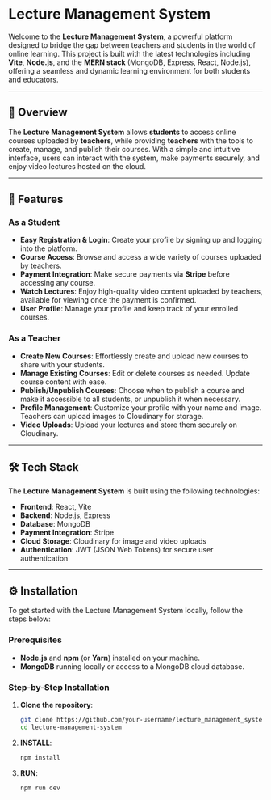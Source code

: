 # Lecture Management System

Welcome to the **Lecture Management System**, a powerful platform designed to bridge the gap between teachers and students in the world of online learning. This project is built with the latest technologies including **Vite**, **Node.js**, and the **MERN stack** (MongoDB, Express, React, Node.js), offering a seamless and dynamic learning environment for both students and educators.

---

## 📜 Overview

The **Lecture Management System** allows **students** to access online courses uploaded by **teachers**, while providing **teachers** with the tools to create, manage, and publish their courses. With a simple and intuitive interface, users can interact with the system, make payments securely, and enjoy video lectures hosted on the cloud.

---

## 🚀 Features

### As a **Student**

- **Easy Registration & Login**: Create your profile by signing up and logging into the platform.
- **Course Access**: Browse and access a wide variety of courses uploaded by teachers.
- **Payment Integration**: Make secure payments via **Stripe** before accessing any course.
- **Watch Lectures**: Enjoy high-quality video content uploaded by teachers, available for viewing once the payment is confirmed.
- **User Profile**: Manage your profile and keep track of your enrolled courses.

### As a **Teacher**

- **Create New Courses**: Effortlessly create and upload new courses to share with your students.
- **Manage Existing Courses**: Edit or delete courses as needed. Update course content with ease.
- **Publish/Unpublish Courses**: Choose when to publish a course and make it accessible to all students, or unpublish it when necessary.
- **Profile Management**: Customize your profile with your name and image. Teachers can upload images to Cloudinary for storage.
- **Video Uploads**: Upload your lectures and store them securely on Cloudinary.

---

## 🛠️ Tech Stack

The **Lecture Management System** is built using the following technologies:

- **Frontend**: React, Vite
- **Backend**: Node.js, Express
- **Database**: MongoDB
- **Payment Integration**: Stripe
- **Cloud Storage**: Cloudinary for image and video uploads
- **Authentication**: JWT (JSON Web Tokens) for secure user authentication

---

## ⚙️ Installation

To get started with the Lecture Management System locally, follow the steps below:

### Prerequisites

- **Node.js** and **npm** (or **Yarn**) installed on your machine.
- **MongoDB** running locally or access to a MongoDB cloud database.

### Step-by-Step Installation

1. **Clone the repository**:

   ```bash
   git clone https://github.com/your-username/lecture_management_system.git
   cd lecture-management-system
   ```

2. **INSTALL**:

   ```bash
   npm install
   ```

3. **RUN**:

   ```bash
   npm run dev
   ```

